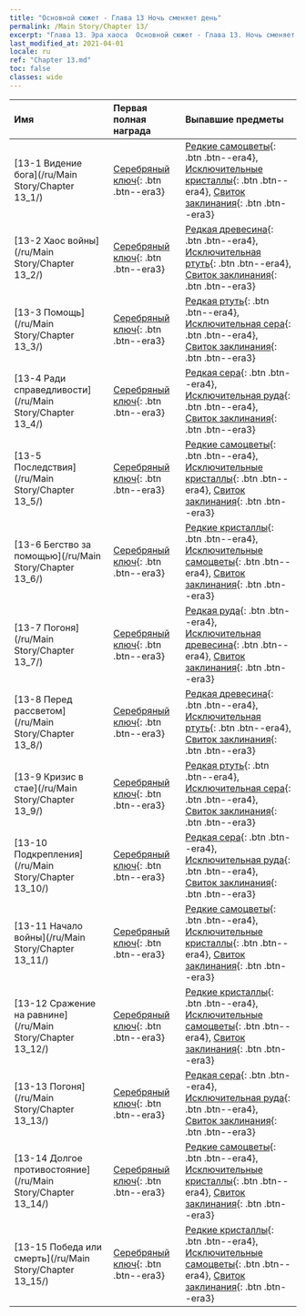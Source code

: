 ```yaml
---
title: "Основной сюжет - Глава 13 Ночь сменяет день"
permalink: /Main Story/Chapter 13/
excerpt: "Глава 13. Эра хаоса  Основной сюжет - Глава 13. Ночь сменяет день"
last_modified_at: 2021-04-01
locale: ru
ref: "Chapter 13.md"
toc: false
classes: wide
---
```


  | Имя |  Первая полная награда | Выпавшие предметы |
  |:------------|:------------|:------------| 
  | [13-1 Видение бога](/ru/Main Story/Chapter 13_1/) | [Серебряный ключ](/ru/Items/con_693/){: .btn .btn--era3} | [Редкие самоцветы](/ru/Items/mat_44/){: .btn .btn--era4}, [Исключительные кристаллы](/ru/Items/mat_38/){: .btn .btn--era4}, [Свиток заклинания](/ru/Items/con_694/){: .btn .btn--era3} |
  | [13-2 Хаос войны](/ru/Main Story/Chapter 13_2/) | [Серебряный ключ](/ru/Items/con_693/){: .btn .btn--era3} | [Редкая древесина](/ru/Items/mat_41/){: .btn .btn--era4}, [Исключительная ртуть](/ru/Items/mat_35/){: .btn .btn--era4}, [Свиток заклинания](/ru/Items/con_694/){: .btn .btn--era3} |
  | [13-3 Помощь](/ru/Main Story/Chapter 13_3/) | [Серебряный ключ](/ru/Items/con_693/){: .btn .btn--era3} | [Редкая ртуть](/ru/Items/mat_42/){: .btn .btn--era4}, [Исключительная сера](/ru/Items/mat_36/){: .btn .btn--era4}, [Свиток заклинания](/ru/Items/con_694/){: .btn .btn--era3} |
  | [13-4 Ради справедливости](/ru/Main Story/Chapter 13_4/) | [Серебряный ключ](/ru/Items/con_693/){: .btn .btn--era3} | [Редкая сера](/ru/Items/mat_43/){: .btn .btn--era4}, [Исключительная руда](/ru/Items/mat_33/){: .btn .btn--era4}, [Свиток заклинания](/ru/Items/con_694/){: .btn .btn--era3} |
  | [13-5 Последствия](/ru/Main Story/Chapter 13_5/) | [Серебряный ключ](/ru/Items/con_693/){: .btn .btn--era3} | [Редкие самоцветы](/ru/Items/mat_44/){: .btn .btn--era4}, [Исключительные кристаллы](/ru/Items/mat_38/){: .btn .btn--era4}, [Свиток заклинания](/ru/Items/con_694/){: .btn .btn--era3} |
  | [13-6 Бегство за помощью](/ru/Main Story/Chapter 13_6/) | [Серебряный ключ](/ru/Items/con_693/){: .btn .btn--era3} | [Редкие кристаллы](/ru/Items/mat_45/){: .btn .btn--era4}, [Исключительные самоцветы](/ru/Items/mat_37/){: .btn .btn--era4}, [Свиток заклинания](/ru/Items/con_694/){: .btn .btn--era3} |
  | [13-7 Погоня](/ru/Main Story/Chapter 13_7/) | [Серебряный ключ](/ru/Items/con_693/){: .btn .btn--era3} | [Редкая руда](/ru/Items/mat_40/){: .btn .btn--era4}, [Исключительная древесина](/ru/Items/mat_34/){: .btn .btn--era4}, [Свиток заклинания](/ru/Items/con_694/){: .btn .btn--era3} |
  | [13-8 Перед рассветом](/ru/Main Story/Chapter 13_8/) | [Серебряный ключ](/ru/Items/con_693/){: .btn .btn--era3} | [Редкая древесина](/ru/Items/mat_41/){: .btn .btn--era4}, [Исключительная ртуть](/ru/Items/mat_35/){: .btn .btn--era4}, [Свиток заклинания](/ru/Items/con_694/){: .btn .btn--era3} |
  | [13-9 Кризис в стае](/ru/Main Story/Chapter 13_9/) | [Серебряный ключ](/ru/Items/con_693/){: .btn .btn--era3} | [Редкая ртуть](/ru/Items/mat_42/){: .btn .btn--era4}, [Исключительная сера](/ru/Items/mat_36/){: .btn .btn--era4}, [Свиток заклинания](/ru/Items/con_694/){: .btn .btn--era3} |
  | [13-10 Подкрепления](/ru/Main Story/Chapter 13_10/) | [Серебряный ключ](/ru/Items/con_693/){: .btn .btn--era3} | [Редкая сера](/ru/Items/mat_43/){: .btn .btn--era4}, [Исключительная руда](/ru/Items/mat_33/){: .btn .btn--era4}, [Свиток заклинания](/ru/Items/con_694/){: .btn .btn--era3} |
  | [13-11 Начало войны](/ru/Main Story/Chapter 13_11/) | [Серебряный ключ](/ru/Items/con_693/){: .btn .btn--era3} | [Редкие самоцветы](/ru/Items/mat_44/){: .btn .btn--era4}, [Исключительные кристаллы](/ru/Items/mat_38/){: .btn .btn--era4}, [Свиток заклинания](/ru/Items/con_694/){: .btn .btn--era3} |
  | [13-12 Сражение на равнине](/ru/Main Story/Chapter 13_12/) | [Серебряный ключ](/ru/Items/con_693/){: .btn .btn--era3} | [Редкие кристаллы](/ru/Items/mat_45/){: .btn .btn--era4}, [Исключительные самоцветы](/ru/Items/mat_37/){: .btn .btn--era4}, [Свиток заклинания](/ru/Items/con_694/){: .btn .btn--era3} |
  | [13-13 Погоня](/ru/Main Story/Chapter 13_13/) | [Серебряный ключ](/ru/Items/con_693/){: .btn .btn--era3} | [Редкая сера](/ru/Items/mat_43/){: .btn .btn--era4}, [Исключительная руда](/ru/Items/mat_33/){: .btn .btn--era4}, [Свиток заклинания](/ru/Items/con_694/){: .btn .btn--era3} |
  | [13-14 Долгое противостояние](/ru/Main Story/Chapter 13_14/) | [Серебряный ключ](/ru/Items/con_693/){: .btn .btn--era3} | [Редкие самоцветы](/ru/Items/mat_44/){: .btn .btn--era4}, [Исключительные кристаллы](/ru/Items/mat_38/){: .btn .btn--era4}, [Свиток заклинания](/ru/Items/con_694/){: .btn .btn--era3} |
  | [13-15 Победа или смерть](/ru/Main Story/Chapter 13_15/) | [Серебряный ключ](/ru/Items/con_693/){: .btn .btn--era3} | [Редкие кристаллы](/ru/Items/mat_45/){: .btn .btn--era4}, [Исключительные самоцветы](/ru/Items/mat_37/){: .btn .btn--era4}, [Свиток заклинания](/ru/Items/con_694/){: .btn .btn--era3} |
